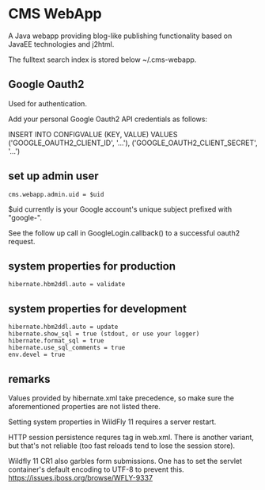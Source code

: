 # CMS WebApp

A Java webapp providing blog-like publishing functionality based on JavaEE
technologies and j2html.

The fulltext search index is stored below ~/.cms-webapp.

## Google Oauth2

Used for authentication.

Add your personal Google Oauth2 API credentials as follows:

INSERT INTO CONFIGVALUE (KEY, VALUE)
VALUES
        ('GOOGLE_OAUTH2_CLIENT_ID', '...'),
        ('GOOGLE_OAUTH2_CLIENT_SECRET', '...')

## set up admin user

    cms.webapp.admin.uid = $uid

$uid currently is your Google account's unique subject prefixed with "google-".

See the follow up call in GoogleLogin.callback() to a successful oauth2 request.

## system properties for production

    hibernate.hbm2ddl.auto = validate

## system properties for development

    hibernate.hbm2ddl.auto = update
    hibernate.show_sql = true (stdout, or use your logger)
    hibernate.format_sql = true
    hibernate.use_sql_comments = true
    env.devel = true

## remarks

Values provided by hibernate.xml take precedence, so make sure the aforementioned
properties are not listed there.

Setting system properties in WildFly 11 requires a server restart.

HTTP session persistence requres <distributable/> tag in web.xml. There is another
variant, but that's not reliable (too fast reloads tend to lose the session store).

Wildfly 11 CR1 also garbles form submissions. One has to set the servlet container's
default encoding to UTF-8 to prevent this. https://issues.jboss.org/browse/WFLY-9337

